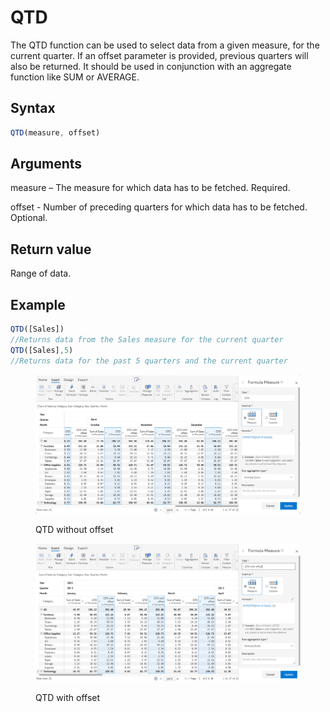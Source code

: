 # QTD

The QTD function can be used to select data from a given measure, for the current quarter. If an offset parameter is provided, previous quarters will also be returned. It should be used in conjunction with an aggregate function like SUM or AVERAGE.&#x20;

## Syntax

```javascript
QTD(measure, offset)
```

## Arguments

measure – The measure for which data has to be fetched. Required.

offset -  Number of preceding quarters for which data has to be fetched. Optional.

## Return value

Range of data.

## Example

```javascript
QTD([Sales])
//Returns data from the Sales measure for the current quarter
QTD([Sales],5)
//Returns data for the past 5 quarters and the current quarter
```

<figure><img src="../../.gitbook/assets/image (12) (1).png" alt=""><figcaption><p>QTD without offset</p></figcaption></figure>

<figure><img src="../../.gitbook/assets/image (14) (1).png" alt=""><figcaption><p>QTD with offset</p></figcaption></figure>
